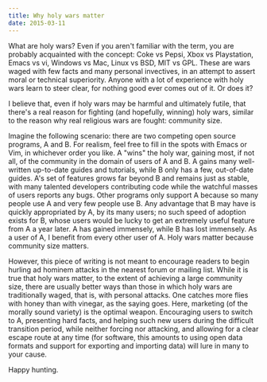 ```yaml
---
title: Why holy wars matter
date: 2015-03-11
---
```


What are holy wars?  Even if you aren't familiar with the term, you are
probably acquainted with the concept: Coke vs Pepsi, Xbox vs Playstation, Emacs
vs vi, Windows vs Mac, Linux vs BSD, MIT vs GPL.  These are wars waged with few
facts and many personal invectives, in an attempt to assert moral or technical
superiority.  Anyone with a lot of experience with holy wars learn to steer
clear, for nothing good ever comes out of it.  Or does it?

I believe that, even if holy wars may be harmful and ultimately futile, that
there's a real reason for fighting (and hopefully, winning) holy wars, similar
to the reason why real religious wars are fought: community size.

Imagine the following scenario: there are two competing open source programs, A
and B.  For realism, feel free to fill in the spots with Emacs or Vim, in
whichever order you like.  A "wins" the holy war, gaining most, if not all, of
the community in the domain of users of A and B.  A gains many well-written
up-to-date guides and tutorials, while B only has a few, out-of-date guides.
A's set of features grows far beyond B and remains just as stable, with many
talented developers contributing code while the watchful masses of users
reports any bugs.  Other programs only support A because so many people use A
and very few people use B.  Any advantage that B may have is quickly
appropriated by A, by its many users; no such speed of adoption exists for B,
whose users would be lucky to get an extremely useful feature from A a year
later.  A has gained immensely, while B has lost immensely.  As a user of A, I
benefit from every other user of A. Holy wars matter because community size
matters.

However, this piece of writing is not meant to encourage readers to begin
hurling ad hominem attacks in the nearest forum or mailing list.  While it is
true that holy wars matter, to the extent of achieving a large community size,
there are usually better ways than those in which holy wars are traditionally
waged, that is, with personal attacks.  One catches more flies with honey than
with vinegar, as the saying goes.  Here, marketing (of the morally sound
variety) is the optimal weapon.  Encouraging users to switch to A, presenting
hard facts, and helping such new users during the difficult transition period,
while neither forcing nor attacking, and allowing for a clear escape route at
any time (for software, this amounts to using open data formats and support
for exporting and importing data) will lure in many to your cause.

Happy hunting.
